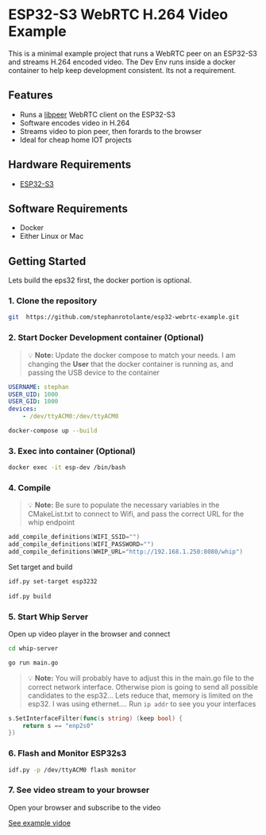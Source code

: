 
# ESP32-S3 WebRTC H.264 Video Example
This is a minimal example project that runs a WebRTC peer on an ESP32-S3 and streams H.264 encoded video. The Dev Env runs inside a docker container to help keep development consistent. Its not a requirement.

## Features
- Runs a [libpeer](https://github.com/sepfy/libpeer) WebRTC client on the ESP32-S3
- Software encodes video in H.264
- Streams video to pion peer, then forards to the browser
- Ideal for cheap home IOT projects

## Hardware Requirements
-  [ESP32-S3](https://www.amazon.com/FORIOT-ESP32-S3-CAM-Development-ESP32-S3-WROOM-Microcontroller/dp/B0F4DKTBR9)

## Software Requirements
- Docker
- Either Linux or Mac

## Getting Started
Lets build the eps32 first, the docker portion is optional.

### 1. Clone the repository
```bash
git  https://github.com/stephanrotolante/esp32-webrtc-example.git
```

### 2. Start Docker Development container (Optional)

> 💡 **Note:**  Update the docker compose to match your needs. I am changing the **User** that the docker container is running as, and passing the USB device to the container
>
```yaml
USERNAME: stephan
USER_UID: 1000
USER_GID: 1000
devices:
	- /dev/ttyACM0:/dev/ttyACM0
```
```bash
docker-compose up --build
```

### 3. Exec into container (Optional)
```bash
docker exec -it esp-dev /bin/bash
```

### 4. Compile
> 💡 **Note:** Be sure to populate the necessary variables in the CMakeList.txt to connect to Wifi, and pass the correct URL for the whip endpoint
>

```c
add_compile_definitions(WIFI_SSID="")
add_compile_definitions(WIFI_PASSWORD="")
add_compile_definitions(WHIP_URL="http://192.168.1.250:8080/whip")
```
Set target and build
```bash
idf.py set-target esp3232
  
idf.py build
```

### 5. Start Whip Server
Open up video player in the browser and connect

```bash
cd whip-server

go run main.go
```

> 💡 **Note:** You will probably have to adjust this in the main.go file to the correct network interface. Otherwise pion is going to send all possible candidates to the esp32... Lets reduce that, memory is limited on the esp32. I was using ethernet.... Run `ip addr` to see you your interfaces
>

```go
s.SetInterfaceFilter(func(s string) (keep bool) {
	return s == "enp2s0"
})
```

### 6. Flash and Monitor ESP32s3

```bash
idf.py -p /dev/ttyACM0 flash monitor
```

### 7. See video stream to your browser
Open your browser and subscribe to the video

[See example vidoe](assets/video.mp4)
